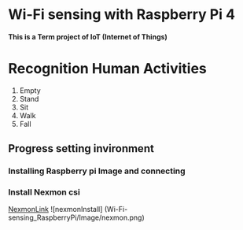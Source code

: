 # Wi-Fi sensing with Raspberry Pi 4
#### This is a Term project of IoT (Internet of Things)    
# Recognition Human Activities

1. Empty
2. Stand
3. Sit
4. Walk
5. Fall

## Progress setting invironment
### Installing Raspberry pi Image and connecting
### Install Nexmon csi
[NexmonLink](https://github.com/seemoo-lab/nexmon_csi, "Nexmon CSI Link")
![nexmonInstall] (Wi-Fi-sensing_RaspberryPi/Image/nexmon.png)